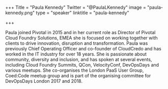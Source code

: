 +++
Title = "Paula Kennedy"
Twitter = "@PaulaLKennedy"
image = "paula-kennedy.png"
type = "speaker"
linktitle = "paula-kennedy"

+++

Paula joined Pivotal in 2015 and in her current role as Director of Pivotal Cloud Foundry Solutions, EMEA she is focused on working together with clients to drive innovation, disruption and transformation. Paula was previously Chief Operating Officer and co­-founder of CloudCredo and has worked in the IT industry for over 18 years. She is passionate about community, diversity and inclusion, and has spoken at several events, including Cloud Foundry Summits, QCon, VelocityConf, DevOpsDays and various meetups. She co-organises the London PaaS User Group, Coed:Code meetup group and is part of the organising committee for DevOpsDays London 2017 and 2018.
